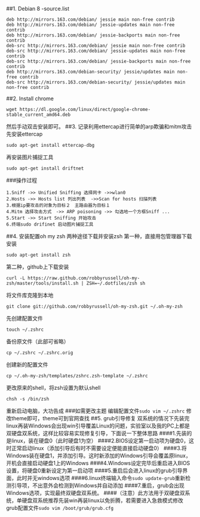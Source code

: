 ##1. Debian 8 -source.list
```
deb http://mirrors.163.com/debian/ jessie main non-free contrib
deb http://mirrors.163.com/debian/ jessie-updates main non-free contrib
deb http://mirrors.163.com/debian/ jessie-backports main non-free contrib
deb-src http://mirrors.163.com/debian/ jessie main non-free contrib
deb-src http://mirrors.163.com/debian/ jessie-updates main non-free contrib
deb-src http://mirrors.163.com/debian/ jessie-backports main non-free contrib
deb http://mirrors.163.com/debian-security/ jessie/updates main non-free contrib
deb-src http://mirrors.163.com/debian-security/ jessie/updates main non-free contrib
```
##2. Install chrome
```
wget https://dl.google.com/linux/direct/google-chrome-stable_current_amd64.deb
```
然后手动双击安装即可。
##3. 记录利用ettercap进行简单的arp欺骗和mitm攻击
先安装ettercap
```
sudo apt-get install ettercap-dbg 
```
再安装图片捕捉工具
```
sudo apt-get install driftnet
```
###操作过程
```
1.Sniff ->> Unified Sniffing 选择网卡 ->>wlan0
2.Hosts ->> Hosts list 列出列表  ->>Scan for hosts 扫描列表
3.根据ip要攻击的对象为目标２　主路由器为目标１
4.Mitm 选择攻击方式　->> ARP poisoning ->> 勾选地一个方框Sniff ...
5.Start ->> Start Sniffing 开始攻击
6.终端sudo drifinet 启动图片捕捉工具
```
##4. 安装配置oh my zsh
两种途径下载并安装zsh
第一种，直接用包管理器下载安装
```
sudo apt-get install zsh
```
第二种，github上下载安装
```
curl -L https://raw.github.com/robbyrussell/oh-my-zsh/master/tools/install.sh | ZSH=~/.dotfiles/zsh sh
```

将文件库克隆到本地
```
git clone git://github.com/robbyrussell/oh-my-zsh.git ~/.oh-my-zsh
```
先创建配置文件
```
touch ~/.zshrc
```
备份原文件（此部可省略）
```
cp ~/.zshrc ~/.zshrc.orig
```
创建新的配置文件
```
cp ~/.oh-my-zsh/templates/zshrc.zsh-template ~/.zshrc
```
更改原来的shell，将zsh设置为默认shell
```
chsh -s /bin/zsh
```
重新启动电脑，大功告成
###如需更改主题
编辑配置文件```sudo vim ~/.zshrc``` 修改theme即可，theme可到官网查找
##5. grub引导修复
双系统的情况下先装完linux再装Windows会出现win引导覆盖Linux的问题，实验室以及我的PC上都是双硬盘双系统，这样比较容易实现修复引导，下面说一下整体思路
####1.先装的是linux，装在硬盘0（此时硬盘1为空）
####2.BIOS设定第一启动项为硬盘0，这时正常启动linux（添加引导后有时不需要设定便能直接启动硬盘0）
####3.将Windows装在硬盘1，并添加引导。这时新添加的Windows引导会覆盖原linux，开机会直接启动硬盘1上的Windows
####4.Windows设定完毕后重启进入BIOS设置，将硬盘0重新设定为第一启动项
####5.重启后会进入linux的grub引导界面，此时并无windows选项
####6.linux终端输入命令```sudo update-grub```重新检测引导项，不出意外会检测到Windows并自动添加
####7.重启，grub会出现Windows选项，实现最终双硬盘双系统。
####（注意）此方法用于双硬盘双系统，单硬盘双系统推荐先装win再装linux以免折腾，若需要进入急救模式修改grub配置文件```sudo vim /boot/grub/grub.cfg```
